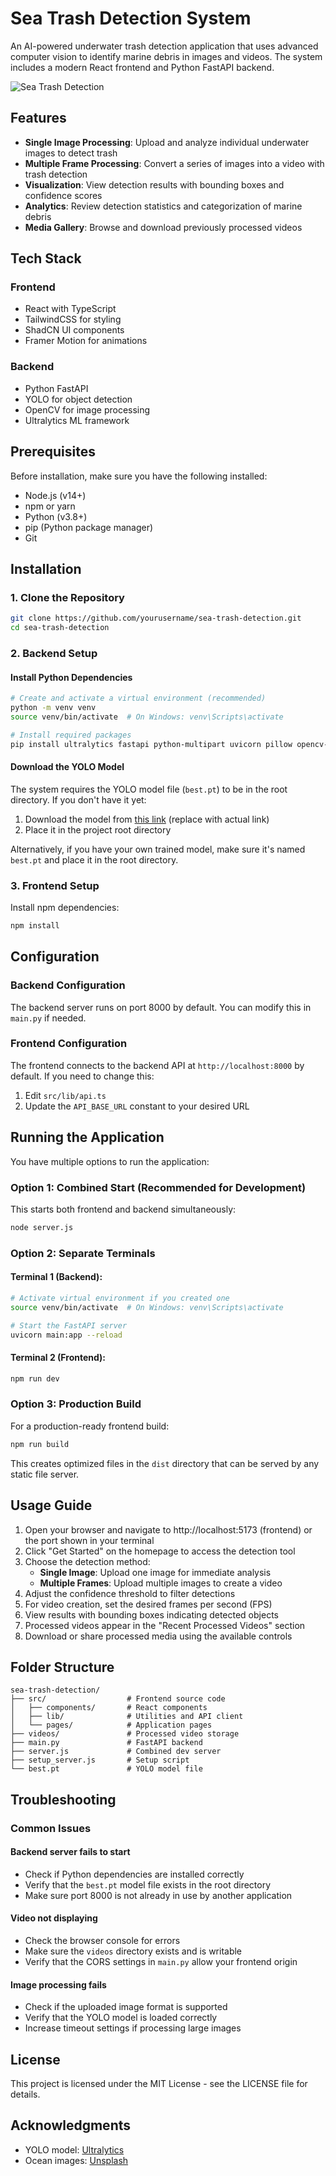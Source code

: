 # Sea Trash Detection System

An AI-powered underwater trash detection application that uses advanced computer vision to identify marine debris in images and videos. The system includes a modern React frontend and Python FastAPI backend.

![Sea Trash Detection](https://images.unsplash.com/photo-1621451537084-482c73073a0f?q=80&w=1000&auto=format&fit=crop)

## Features

- **Single Image Processing**: Upload and analyze individual underwater images to detect trash
- **Multiple Frame Processing**: Convert a series of images into a video with trash detection
- **Visualization**: View detection results with bounding boxes and confidence scores
- **Analytics**: Review detection statistics and categorization of marine debris
- **Media Gallery**: Browse and download previously processed videos

## Tech Stack

### Frontend
- React with TypeScript
- TailwindCSS for styling
- ShadCN UI components
- Framer Motion for animations

### Backend
- Python FastAPI
- YOLO for object detection
- OpenCV for image processing
- Ultralytics ML framework

## Prerequisites

Before installation, make sure you have the following installed:

- Node.js (v14+)
- npm or yarn
- Python (v3.8+)
- pip (Python package manager)
- Git

## Installation

### 1. Clone the Repository

```bash
git clone https://github.com/yourusername/sea-trash-detection.git
cd sea-trash-detection
```

### 2. Backend Setup

#### Install Python Dependencies

```bash
# Create and activate a virtual environment (recommended)
python -m venv venv
source venv/bin/activate  # On Windows: venv\Scripts\activate

# Install required packages
pip install ultralytics fastapi python-multipart uvicorn pillow opencv-python imageio
```

#### Download the YOLO Model

The system requires the YOLO model file (`best.pt`) to be in the root directory. If you don't have it yet:

1. Download the model from [this link](https://download-link-for-model.com) (replace with actual link)
2. Place it in the project root directory

Alternatively, if you have your own trained model, make sure it's named `best.pt` and place it in the root directory.

### 3. Frontend Setup

Install npm dependencies:

```bash
npm install
```

## Configuration

### Backend Configuration

The backend server runs on port 8000 by default. You can modify this in `main.py` if needed.

### Frontend Configuration

The frontend connects to the backend API at `http://localhost:8000` by default. If you need to change this:

1. Edit `src/lib/api.ts`
2. Update the `API_BASE_URL` constant to your desired URL

## Running the Application

You have multiple options to run the application:

### Option 1: Combined Start (Recommended for Development)

This starts both frontend and backend simultaneously:

```bash
node server.js
```

### Option 2: Separate Terminals

#### Terminal 1 (Backend):
```bash
# Activate virtual environment if you created one
source venv/bin/activate  # On Windows: venv\Scripts\activate

# Start the FastAPI server
uvicorn main:app --reload
```

#### Terminal 2 (Frontend):
```bash
npm run dev
```

### Option 3: Production Build

For a production-ready frontend build:

```bash
npm run build
```

This creates optimized files in the `dist` directory that can be served by any static file server.

## Usage Guide

1. Open your browser and navigate to http://localhost:5173 (frontend) or the port shown in your terminal
2. Click "Get Started" on the homepage to access the detection tool
3. Choose the detection method:
   - **Single Image**: Upload one image for immediate analysis
   - **Multiple Frames**: Upload multiple images to create a video
4. Adjust the confidence threshold to filter detections
5. For video creation, set the desired frames per second (FPS)
6. View results with bounding boxes indicating detected objects
7. Processed videos appear in the "Recent Processed Videos" section
8. Download or share processed media using the available controls

## Folder Structure

```
sea-trash-detection/
├── src/                  # Frontend source code
│   ├── components/       # React components
│   ├── lib/              # Utilities and API client
│   └── pages/            # Application pages
├── videos/               # Processed video storage
├── main.py               # FastAPI backend
├── server.js             # Combined dev server
├── setup_server.js       # Setup script
└── best.pt               # YOLO model file
```

## Troubleshooting

### Common Issues

#### Backend server fails to start

- Check if Python dependencies are installed correctly
- Verify that the `best.pt` model file exists in the root directory
- Make sure port 8000 is not already in use by another application

#### Video not displaying

- Check the browser console for errors
- Make sure the `videos` directory exists and is writable
- Verify that the CORS settings in `main.py` allow your frontend origin

#### Image processing fails

- Check if the uploaded image format is supported
- Verify that the YOLO model is loaded correctly
- Increase timeout settings if processing large images

## License

This project is licensed under the MIT License - see the LICENSE file for details.

## Acknowledgments

- YOLO model: [Ultralytics](https://github.com/ultralytics/yolov5)
- Ocean images: [Unsplash](https://unsplash.com/)
